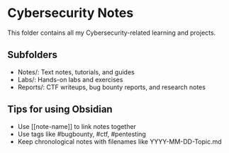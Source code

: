 # Cybersecurity Notes

This folder contains all my Cybersecurity-related learning and projects.

## Subfolders

- Notes/: Text notes, tutorials, and guides  
- Labs/: Hands-on labs and exercises  
- Reports/: CTF writeups, bug bounty reports, and research notes

## Tips for using Obsidian

- Use [[note-name]] to link notes together  
- Use tags like #bugbounty, #ctf, #pentesting  
- Keep chronological notes with filenames like YYYY-MM-DD-Topic.md
